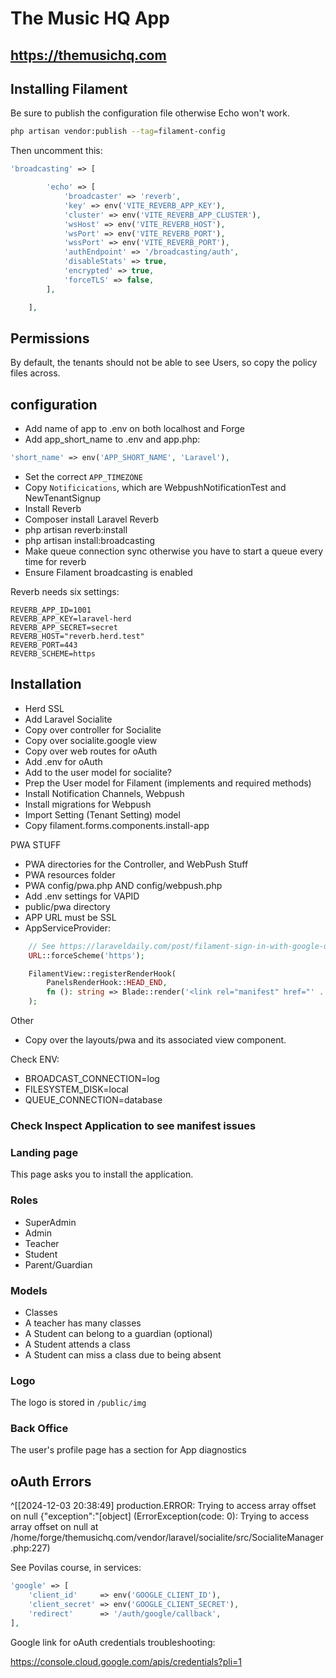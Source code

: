 # The Music HQ App

## https://themusichq.com

## Installing Filament

Be sure to publish the configuration file otherwise Echo won't work.

```bash
php artisan vendor:publish --tag=filament-config
```

Then uncomment this:

```php
'broadcasting' => [

        'echo' => [
            'broadcaster' => 'reverb',
            'key' => env('VITE_REVERB_APP_KEY'),
            'cluster' => env('VITE_REVERB_APP_CLUSTER'),
            'wsHost' => env('VITE_REVERB_HOST'),
            'wsPort' => env('VITE_REVERB_PORT'),
            'wssPort' => env('VITE_REVERB_PORT'),
            'authEndpoint' => '/broadcasting/auth',
            'disableStats' => true,
            'encrypted' => true,
            'forceTLS' => false,
        ],

    ],
```

## Permissions

By default, the tenants should not be able to see Users, so copy the policy files across.

## configuration

- Add name of app to .env on both localhost and Forge
- Add app_short_name to .env and app.php:

```php
'short_name' => env('APP_SHORT_NAME', 'Laravel'),
```

- Set the correct `APP_TIMEZONE`
- Copy `Notificications`, which are WebpushNotificationTest and NewTenantSignup
- Install Reverb
- Composer install Laravel Reverb
- php artisan reverb:install
- php artisan install:broadcasting
- Make queue connection sync otherwise you have to start a queue every time for reverb
- Ensure Filament broadcasting is enabled

Reverb needs six settings:

```dotenv
REVERB_APP_ID=1001
REVERB_APP_KEY=laravel-herd
REVERB_APP_SECRET=secret
REVERB_HOST="reverb.herd.test"
REVERB_PORT=443
REVERB_SCHEME=https
```

## Installation

- Herd SSL
- Add Laravel Socialite 
- Copy over controller for Socialite
- Copy over socialite.google view
- Copy over web routes for oAuth
- Add .env for oAuth
- Add to the user model for socialite?
- Prep the User model for Filament (implements and required methods)
- Install Notification Channels, Webpush
- Install migrations for Webpush
- Import Setting (Tenant Setting) model
- Copy filament.forms.components.install-app

PWA STUFF

- PWA directories for the Controller, and WebPush Stuff
- PWA resources folder
- PWA config/pwa.php AND config/webpush.php
- Add .env settings for VAPID
- public/pwa directory
- APP URL must be SSL
- AppServiceProvider:

```php
    // See https://laraveldaily.com/post/filament-sign-in-with-google-using-laravel-socialite
    URL::forceScheme('https');

    FilamentView::registerRenderHook(
        PanelsRenderHook::HEAD_END,
        fn (): string => Blade::render('<link rel="manifest" href="' . config('app.url') . '/manifest.json">'),
    );
```

Other

- Copy over the layouts/pwa and its associated view component.

Check ENV:

- BROADCAST_CONNECTION=log
- FILESYSTEM_DISK=local
- QUEUE_CONNECTION=database

### Check Inspect Application to see manifest issues

### Landing page

This page asks you to install the application.

### Roles

- SuperAdmin
- Admin
- Teacher
- Student
- Parent/Guardian

### Models

- Classes
- A teacher has many classes
- A Student can belong to a guardian (optional)
- A Student attends a class
- A Student can miss a class due to being absent

### Logo

The logo is stored in `/public/img`

### Back Office

The user's profile page has a section for App diagnostics

## oAuth Errors

^[[2024-12-03 20:38:49] production.ERROR: Trying to access array offset on null {"exception":"[object] (ErrorException(code: 0): Trying to access array offset on null at /home/forge/themusichq.com/vendor/laravel/socialite/src/SocialiteManager.php:227)

See Povilas course, in services:

```php
'google' => [
    'client_id'     => env('GOOGLE_CLIENT_ID'),
    'client_secret' => env('GOOGLE_CLIENT_SECRET'),
    'redirect'      => '/auth/google/callback',
],
```

Google link for oAuth credentials troubleshooting:

https://console.cloud.google.com/apis/credentials?pli=1

